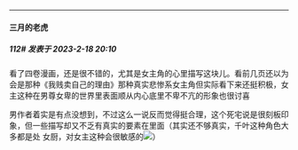 
*****

####  三月的老虎  
##### 112#       发表于 2023-2-18 20:10

看了四卷漫画，还是很不错的，尤其是女主角的心里描写这块儿。看前几页还以为会是那种《我贱卖自己的理由》那种真实悲惨系女主角但实际看下来还挺积极，女主这种在男尊女卑的世界里表面顺从内心底里不卑不亢的形象也很讨喜

男作者着实是有点没想到，不过这么一说反而觉得挺合理，这个死宅说是很刻板印象，但一些描写却又不乏有真实的要素在里面（其实还不够真实，千叶这种角色大多都是处 女厨，对女主这种会很敏感的<img src="https://static.saraba1st.com/image/smiley/face2017/037.png" referrerpolicy="no-referrer">）

